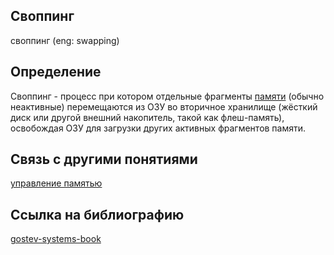 ## Своппинг
своппинг (eng: swapping) 

## Определение
Своппинг -  процесс при котором отдельные фрагменты [памяти](memory.md) (обычно неактивные) перемещаются из ОЗУ во вторичное хранилище (жёсткий диск или другой внешний накопитель, такой как флеш-память), освобождая ОЗУ для загрузки других активных фрагментов памяти.

## Связь с другими понятиями
[управление памятью](memory_management.md)
## Cсылка на библиографию
[gostev-systems-book](../bibliography/gostev-systems-book.md)
